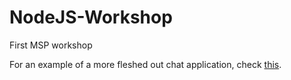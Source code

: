 # NodeJS-Workshop
First MSP workshop

For an example of a more fleshed out chat application, check [this](https://chatanon.herokuapp.com/).